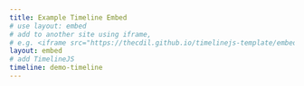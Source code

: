 ```yaml
---
title: Example Timeline Embed
# use layout: embed 
# add to another site using iframe,
# e.g. <iframe src="https://thecdil.github.io/timelinejs-template/embed.html" width='100%' height='600' frameborder='0'></iframe>
layout: embed
# add TimelineJS
timeline: demo-timeline
---
```

